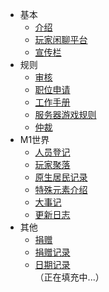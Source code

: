 ﻿- 基本  
  - [介绍](basic/introduce.md)
  - [玩家闲聊平台](basic/chat.md)
  - [宣传栏](basic/partner.md)
- 规则
  - [审核](rule/gs.md)
  - [职位申请](rule/apply.md) 
  - [工作手册](rule/workrule.md)
  - [服务器游戏规则](rule/gamerule.md)
  - [仲裁](rule/trial.md)
- M1世界
  - [人员登记](world/player.md)
  - [玩家聚落](world/ld.md)
  - [原生居民记录](world/NPC.md)
  - [特殊元素介绍](world/characteristic.md)
  - [大事记](world/record.md)
  - [更新日志](world/update.md)  
- 其他
  - [捐赠](other/donation.md)
  - [捐赠记录](other/dr.md)
  - [日期记录](other/record.md)  
（正在填充中...）
